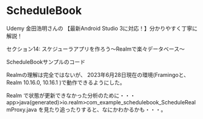 # ScheduleBook

Udemy 金田浩明さんの
【最新Android Studio 3に対応！】分かりやすく丁寧に解説！

セクション14: スケジューラアプリを作ろう〜Realmで楽々データベース〜

ScheduleBookサンプルのコード

Realmの理解は完全ではないが、
2023年6月28日現在の環境(Framingoと、Realm 10.16.0, 10.16.1 )で動作できるようにした。

Realm で状態が更新できなかった分析のために・・・
app>java(generated)>io.realm>com_example_schedulebook_ScheduleRealmProxy.java
を見たり追ったりすると、なにかわかるかも・・・。
